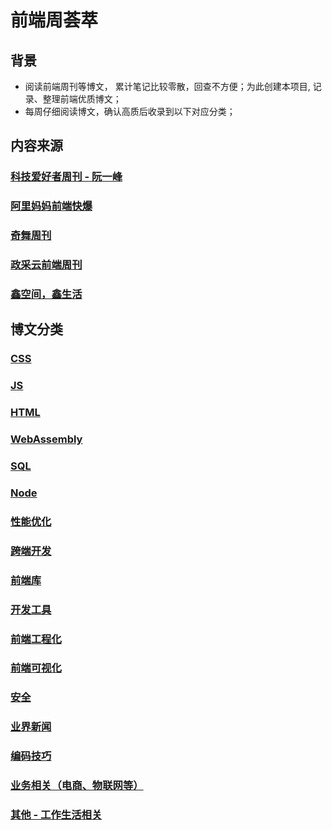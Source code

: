 # 前端周荟萃

## 背景
* 阅读前端周刊等博文， 累计笔记比较零散，回查不方便；为此创建本项目, 记录、整理前端优质博文；
* 每周仔细阅读博文，确认高质后收录到以下对应分类；


## 内容来源
### [科技爱好者周刊 - 阮一峰](https://github.com/ruanyf/weekly)
### [阿里妈妈前端快爆](https://www.zhihu.com/column/mm-fe)
### [奇舞周刊](https://weekly.75.team/)
### [政采云前端周刊](https://weekly.zoo.team/)
### [鑫空间，鑫生活](https://www.zhangxinxu.com/wordpress/)

## 博文分类
### [CSS](https://github.com/wteam-xq/testDemo/blob/master/fe_blog/CSS.md)
### [JS](https://github.com/wteam-xq/testDemo/blob/master/fe_blog/JS.md)
### [HTML](https://github.com/wteam-xq/testDemo/blob/master/fe_blog/HTML.md)
### [WebAssembly](https://github.com/wteam-xq/testDemo/blob/master/fe_blog/WebAssembly.md)
### [SQL](https://github.com/wteam-xq/testDemo/blob/master/fe_blog/SQL.md)
### [Node](https://github.com/wteam-xq/testDemo/blob/master/fe_blog/Node.md)
### [性能优化](https://github.com/wteam-xq/testDemo/blob/master/fe_blog/optimize.md)
### [跨端开发](https://github.com/wteam-xq/testDemo/blob/master/fe_blog/hybrid_app.md)
### [前端库](https://github.com/wteam-xq/testDemo/blob/master/fe_blog/lib.md)
### [开发工具](https://github.com/wteam-xq/testDemo/blob/master/fe_blog/tool.md)
### [前端工程化](https://github.com/wteam-xq/testDemo/blob/master/fe_blog/deploy.md)
### [前端可视化](https://github.com/wteam-xq/testDemo/blob/master/fe_blog/visualization.md)
### [安全](https://github.com/wteam-xq/testDemo/blob/master/fe_blog/security.md)
### [业界新闻](https://github.com/wteam-xq/testDemo/blob/master/fe_blog/news.md)
### [编码技巧](https://github.com/wteam-xq/testDemo/blob/master/fe_blog/code_idea.md)
### [业务相关（电商、物联网等）](https://github.com/wteam-xq/testDemo/blob/master/fe_blog/business.md)
### [其他 - 工作生活相关](https://github.com/wteam-xq/testDemo/blob/master/fe_blog/other.md)

